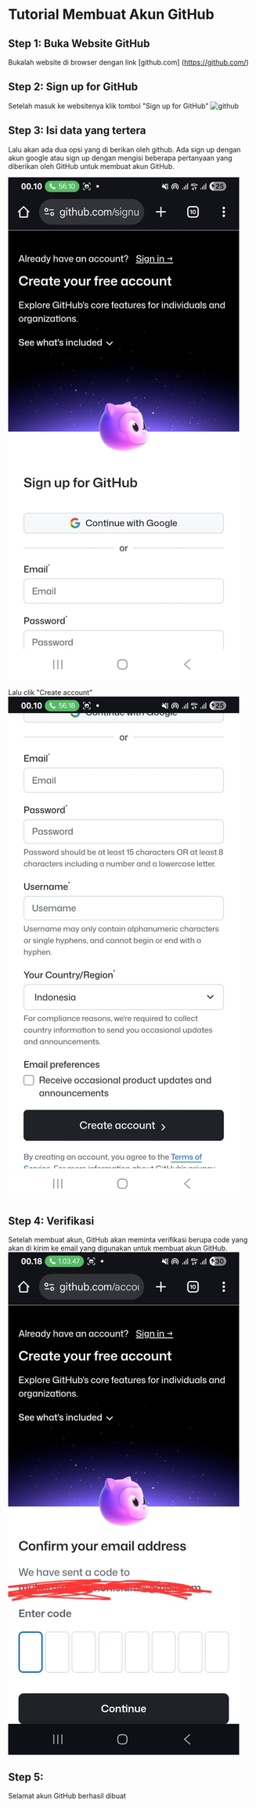# Tutorial Membuat Akun GitHub

## Step 1: Buka Website GitHub
Bukalah website di browser dengan link [github.com] (https://github.com/)

## Step 2: Sign up for GitHub
Setelah masuk ke websitenya klik tombol "Sign up for GitHub"
![github](/img/tutorial%20membuat%20akun%20github/step1.jpeg)

## Step 3: Isi data yang tertera
Lalu akan ada dua opsi yang di berikan oleh github. Ada sign up dengan akun google atau sign up dengan mengisi beberapa pertanyaan yang diberikan oleh GitHub untuk membuat akun GitHub.

![github](/session-1/img/tutorial%20membuat%20akun%20github/step2.jpeg)

Lalu clik "Create account"
![github](/session-1/img/tutorial%20membuat%20akun%20github/step3.jpeg)
## Step 4: Verifikasi
Setelah membuat akun, GitHub akan meminta verifikasi berupa code yang akan di kirim ke email yang digunakan untuk membuat akun GitHub.
![github](/session-1/img/tutorial%20membuat%20akun%20github/step4.jpeg)

## Step 5: 
Selamat akun GitHub berhasil dibuat 

